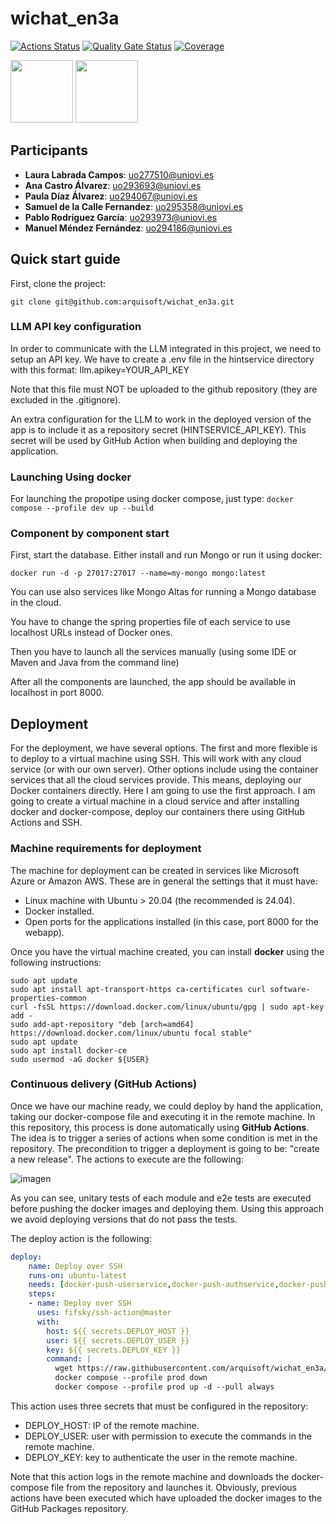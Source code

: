 # wichat_en3a

[![Actions Status](https://github.com/arquisoft/wichat_en3a/workflows/CI%20for%20wichat_en3a/badge.svg)](https://github.com/arquisoft/wichat_en3a/actions)
[![Quality Gate Status](https://sonarcloud.io/api/project_badges/measure?project=Arquisoft_wichat_en3a&metric=alert_status)](https://sonarcloud.io/summary/new_code?id=Arquisoft_wichat_en3a)
[![Coverage](https://sonarcloud.io/api/project_badges/measure?project=Arquisoft_wichat_en3a&metric=coverage)](https://sonarcloud.io/summary/new_code?id=Arquisoft_wichat_en3a)

 

 

<p float="left">
 

<img src="https://img.icons8.com/color/512/spring-logo.png" height="100">
 

<img src="https://cdn-icons-png.flaticon.com/512/226/226777.png" height="100">
 

</p>

## Participants
- **Laura Labrada Campos**: uo277510@uniovi.es
- **Ana Castro Álvarez**: uo293693@uniovi.es
- **Paula Díaz Álvarez**: uo294067@uniovi.es
- **Samuel de la Calle Fernandez**: uo295358@uniovi.es
- **Pablo Rodríguez García**: uo293973@uniovi.es
- **Manuel Méndez Fernández**: uo294186@uniovi.es

## Quick start guide

First, clone the project:

```git clone git@github.com:arquisoft/wichat_en3a.git```

### LLM API key configuration

In order to communicate with the LLM integrated in this project, we need to setup an API key.
We have to create a .env file in the hintservice directory with this format:
llm.apikey=YOUR_API_KEY

Note that this file must NOT be uploaded to the github repository (they are excluded in the .gitignore).

An extra configuration for the LLM to work in the deployed version of the app is to include it as a repository secret (HINTSERVICE_API_KEY). This secret will be used by GitHub Action when building and deploying the application.


### Launching Using docker
For launching the propotipe using docker compose, just type:
```docker compose --profile dev up --build```

### Component by component start
First, start the database. Either install and run Mongo or run it using docker:

```docker run -d -p 27017:27017 --name=my-mongo mongo:latest```

You can use also services like Mongo Altas for running a Mongo database in the cloud.

You have to change the spring properties file of each service to use localhost URLs instead of Docker ones.

Then you have to launch all the services manually (using some IDE or Maven and Java from the command line)

After all the components are launched, the app should be available in localhost in port 8000.

## Deployment
For the deployment, we have several options. The first and more flexible is to deploy to a virtual machine using SSH. This will work with any cloud service (or with our own server). Other options include using the container services that all the cloud services provide. This means, deploying our Docker containers directly. Here I am going to use the first approach. I am going to create a virtual machine in a cloud service and after installing docker and docker-compose, deploy our containers there using GitHub Actions and SSH.

### Machine requirements for deployment
The machine for deployment can be created in services like Microsoft Azure or Amazon AWS. These are in general the settings that it must have:

- Linux machine with Ubuntu > 20.04 (the recommended is 24.04).
- Docker installed.
- Open ports for the applications installed (in this case, port 8000 for the webapp).

Once you have the virtual machine created, you can install **docker** using the following instructions:

```ssh
sudo apt update
sudo apt install apt-transport-https ca-certificates curl software-properties-common
curl -fsSL https://download.docker.com/linux/ubuntu/gpg | sudo apt-key add -
sudo add-apt-repository "deb [arch=amd64] https://download.docker.com/linux/ubuntu focal stable"
sudo apt update
sudo apt install docker-ce
sudo usermod -aG docker ${USER}
```

### Continuous delivery (GitHub Actions)
Once we have our machine ready, we could deploy by hand the application, taking our docker-compose file and executing it in the remote machine. In this repository, this process is done automatically using **GitHub Actions**. The idea is to trigger a series of actions when some condition is met in the repository. The precondition to trigger a deployment is going to be: "create a new release". The actions to execute are the following:

![imagen](https://github.com/user-attachments/assets/7ead6571-0f11-4070-8fe8-1bbc2e327ad2)


As you can see, unitary tests of each module and e2e tests are executed before pushing the docker images and deploying them. Using this approach we avoid deploying versions that do not pass the tests.

The deploy action is the following:

```yml
deploy:
    name: Deploy over SSH
    runs-on: ubuntu-latest
    needs: [docker-push-userservice,docker-push-authservice,docker-push-llmservice,docker-push-gatewayservice,docker-push-webapp]
    steps:
    - name: Deploy over SSH
      uses: fifsky/ssh-action@master
      with:
        host: ${{ secrets.DEPLOY_HOST }}
        user: ${{ secrets.DEPLOY_USER }}
        key: ${{ secrets.DEPLOY_KEY }}
        command: |
          wget https://raw.githubusercontent.com/arquisoft/wichat_en3a/master/docker-compose.yml -O docker-compose.yml
          docker compose --profile prod down
          docker compose --profile prod up -d --pull always
```

This action uses three secrets that must be configured in the repository:
- DEPLOY_HOST: IP of the remote machine.
- DEPLOY_USER: user with permission to execute the commands in the remote machine.
- DEPLOY_KEY: key to authenticate the user in the remote machine.

Note that this action logs in the remote machine and downloads the docker-compose file from the repository and launches it. Obviously, previous actions have been executed which have uploaded the docker images to the GitHub Packages repository.
